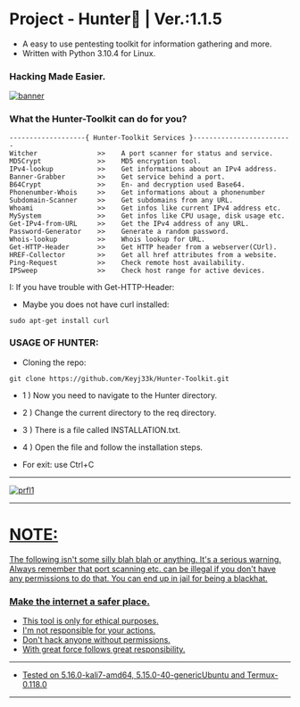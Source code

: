 # Project - Hunter:snake: | Ver.:1.1.5

- A easy to use pentesting toolkit for information gathering and more.
- Written with Python 3.10.4 for Linux.
### Hacking Made Easier.

<a href="https://github.com/Keyj33k/Hunter/archive/refs/heads/main.zip"><img src="https://github.com/Keyj33k/profiles/blob/main/profile/HunteR(2).png?raw=true" alt="banner"/></a>

### What the Hunter-Toolkit can do for you?
```
-------------------{ Hunter-Toolkit Services }-------------------------
Witcher               >>    A port scanner for status and service.
MD5Crypt              >>    MD5 encryption tool.
IPv4-lookup           >>    Get informations about an IPv4 address.
Banner-Grabber        >>    Get service behind a port.
B64Crypt              >>    En- and decryption used Base64.
Phonenumber-Whois     >>    Get informations about a phonenumber
Subdomain-Scanner     >>    Get subdomains from any URL.
Whoami                >>    Get infos like current IPv4 address etc.
MySystem              >>    Get infos like CPU usage, disk usage etc.
Get-IPv4-from-URL     >>    Get the IPv4 address of any URL.
Password-Generator    >>    Generate a random password.
Whois-lookup          >>    Whois lookup for URL.
Get-HTTP-Header       >>    Get HTTP header from a webserver(CUrl).
HREF-Collector        >>    Get all href attributes from a website.
Ping-Request          >>    Check remote host availability.
IPSweep               >>    Check host range for active devices.
```
I: If you have trouble with Get-HTTP-Header: 
- Maybe you does not have curl installed:
```
sudo apt-get install curl
```

### USAGE OF HUNTER:

- Cloning the repo:
```
git clone https://github.com/Keyj33k/Hunter-Toolkit.git
```
- 1 )  Now you need to navigate to the Hunter directory.
- 2 )  Change the current directory to the req directory.
- 3 )  There is a file called INSTALLATION.txt.
- 4 )  Open the file and follow the installation steps.

- For exit: use Ctrl+C

---

<div id="profile">
  <a href="https://www.python.org/">
    <img src="https://github.com/Keyj33k/profiles/blob/main/profile/pypy.jpeg?raw=true" alt="prfl1"/>
    
---

# NOTE:
The following isn't some silly blah blah or anything. It's a serious warning.
Always remember that port scanning etc. can be illegal if you don't have any
permissions to do that. You can end up in jail for being a blackhat.
    
### Make the internet a safer place.
    
    
- This tool is only for ethical purposes. 
- I'm not responsible for your actions. 
- Don't hack anyone without permissions.
- With great force follows great responsibility.

---
  
- Tested on 5.16.0-kali7-amd64, 5.15.0-40-genericUbuntu and Termux-0.118.0
  
---

